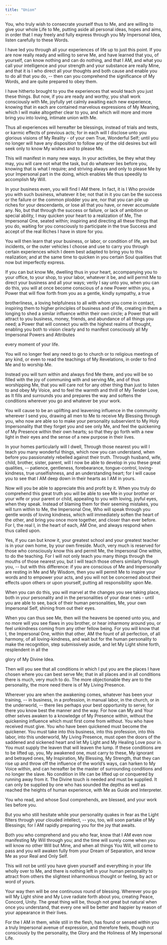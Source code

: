 ```yaml
---
title: "Union"
---
```


You, who truly wish to consecrate yourself thus to Me, and are willing
to give your whole Life to Me, putting aside all personal ideas, hopes
and aims, in order that I may freely and fully express through you My
Impersonal Idea, listen carefully to these Words.

I have led you through all your experiences of life up to just this
point. If you are now really ready and willing to serve Me, and have
learned that you, of yourself, can know nothing and can do nothing,
and that I AM, and what you call your intelligence and your strength
and your substance are really Mine, and that it is I who direct all
your thoughts and both cause and enable you to do all that you do, --
then can you comprehend the significance of My Words, and are quite
prepared to obey them.

I have hitherto brought to you the experiences that would teach you just
these things. But now, if you are ready and worthy, you shall work
consciously with Me, joyfully yet calmly awaiting each new experience,
knowing that in each are contained marvelous expressions of My Meaning,
which I will make altogether clear to you, and which will more and more
bring you into loving, intimate union with Me.

Thus all experiences will hereafter be blessings, instead of trials
and tests, or karmic effects of previous acts; for in each will I
disclose unto you glorious visions of My Reality - of your own True,
Wonderful Self; until you no longer will have any disposition to
follow any of the old desires but will seek only to know My wishes and
to please Me.

This will manifest in many new ways. In your activities, be they what
they may, you will care not what the task, but do whatever lies before
you, knowing that is what I require; and striving always and only to
please Me by your Impersonal part in the doing, which enables Me thus
speedily to accomplish My Will.

In your business even, you will find I AM there. In fact, it is I Who
provide you with such business, whatever it be; not that in it you can
be the success or the failure or the common plodder you are, nor that
you can pile up riches for your descendants, or lose all that you
have, or never accumulate any. No, but that through the success or
failure, or lack of ambition or special ability, I may quicken your
heart to a realization of Me, The Impersonal One, seated within;
inspiring and directing all these things that you do, waiting for you
consciously to participate in the true Success and accept of the real
Riches I have in store for you.

You will then learn that your business, or labor, or condition of
life, are but incidents, or the outer vehicles I choose and use to
carry you through certain experiences which I deem best adapted to
bring you to this realization; and at the same time to quicken in you
certain Soul qualities that now but imperfectly express.

If you can but know Me, dwelling thus in your heart, accompanying you
to your office, to your shop, to your labor, whatever it be, and will
permit Me to direct your business and all your ways; verily I say unto
you, when you can do this, you will at once become conscious of a new
Power within you, a Power that will flow forth from you as a gentle,
kindly sympathy, a true

brotherliness, a loving helpfulness to all with whom you come in
contact, inspiring them to higher principles of business and of life,
creating in them a longing to shed a similar influence within their own
circle; a Power that will attract to you business, money, friends, and
abundance of all things you need; a Power that will connect you with the
highest realms of thought, enabling you both to vision clearly and to
manifest consciously all My Impersonal Powers and Attributes

every moment of your life.

You will no longer feel any need to go to church or to religious
meetings of any kind, or even to read the teachings of My Revelations,
in order to find Me and to worship Me.

Instead you will turn within and always find Me there, and you will be
so filled with the joy of communing with and serving Me, and of thus
worshipping Me, that you will care not for any other thing than just
to listen to and obey My Voice, and to feel the warmth and thrill of
My Tender Love, as It fills and surrounds you and prepares the way and
softens the conditions wherever you go and whatever be your work.

You will cause to be an uplifting and leavening influence in the
community wherever I send you, drawing all men to Me to receive My
Blessing through you, who now are able so to make your personality
subservient to My Holy Impersonality that they forget you and see only
Me, and feel the quickening of My Presence within their own hearts; so
that they go forth with a new light in their eyes and the sense of a
new purpose in their lives.

In your homes particularly will I dwell, Through those nearest you
will I teach you many wonderful things, which now you can understand,
when before you passionately rebelled against their truth. Through
husband, wife, child, brother, sister, parent, will I now be able to
develop in you these great qualities, -- patience, gentleness,
forebearance, tongue-control, loving-kindness, true unselfishness, and
an understanding heart; for I will cause you to see that I AM deep
down in their hearts as I AM in yours.

Now will you be able to appreciate this and profit by it. When you
truly do comprehend this great truth you will be able to see Me in
your brother or your wife or your parent or child, appealing to you
with loving, joyful eyes, when they speak. Instead of blaming them for
their seeming mistakes, you will turn within to Me, the Impersonal
One, Who will speak through you gentle words of loving kindness, which
will immediately soften the heart of the other, and bring you once
more together, and closer than ever before. For I, the real I, in the
heart of each, AM One, and always respond when thus called upon.

Yes, if you can but know it, your greatest school and your greatest
teacher is in your own home, by your own fireside. Much, very much is
reserved for those who consciously know this and permit Me, the
Impersonal One within, to do the teaching. For I will not only teach
you many things through the mouths of those nearest you, but I will
teach those others similarly through you, -- but with this difference:
if you are conscious of Me and Impersonally are resting in Me and My
Wisdom, then you will permit Me to inspire your words and to empower
your acts, and you will not be concerned about their effects upon
others or upon yourself, putting all responsibility upon Me.

When you can do this, you will marvel at the changes you see taking
place, both in your personality and in the personalities of your dear
ones - until you are able to see, back of their human personalities,
Me, your own Impersonal Self, shining from out their eyes.

When you can thus see Me, then will the heavens be opened unto you, and
no more will you see flaws in you brother, or hear inharmony around you,
or feel unkindness coming from any other fellow being. For you will know
that I, the Impersonal One, within that other, AM the fount of all
perfection, of all harmony, of all loving-kindness, and wait but for the
human personality to make the recognition, step submissively aside, and
let My Light shine forth, resplendent in all the

glory of My Divine Idea.

Then will you see that all conditions in which I put you are the
places I have chosen where you can best serve Me; that in all places
and in all conditions there is much, very much to do. The more
objectionable they are to the personality, the more need there is of
My Living Presence.

Wherever you are when the awakening comes, whatever has been your
training, -- in business, in a profession, in manual labor, in the
church, or in the underworld, -- there lies perhaps your best
opportunity to serve; for there you know best the manner and the way.
For how can My and Your other selves awaken to a knowledge of My
Presence within, without the quickening influence which must first
come from without. You who have received must give. You who have been
quickened must become the quickener. You must take into this business,
into this profession, into this labor, into this underworld, My Living
Presence, must open the doors of the saddened and sickened heart and
let My Light and My Healing Love pour in. You must supply the leaven
that will leaven the lump. If these conditions are to be lifted up,
you, My awakened one, must carry to these, My ignorant and betrayed
ones, My Inspiration, My Blessing, My Strength, that they can rise up
and throw off the influence of the world’s ways, can harken to My
Voice within, and can hereafter be the master of surrounding
conditions and no longer the slave. No condition in life can be lifted
up or conquered by running away from it. The Divine touch is needed
and must be supplied. It can only be supplied by one who has sounded
the depths as well as reached the heights of human experience, with Me
as Guide and Interpreter.

You who read, and whose Soul comprehends, are blessed, and your work
lies before you.

But you who still hesitate while your personality quakes in fear as
the Light filters through your clouded intellect, -- you, too, will
soon partake of My Blessings; for I AM rapidly preparing you for the
joy that awaits.

Both you who comprehend and you who fear, know that I AM even now
manifesting My Will through you; and the time will surely come when
you will know no other Will but Mine, and when all things You Will,
will come to pass and you will awaken fully from your Dream of
Separation, and know Me as your Real and Only Self.

This will not be until you have given yourself and everything in your
life wholly over to Me, and there is nothing left in your human
personality to attract from others the slightest inharmonious thought
or feeling, by act or word of yours.

Your way then will be one continuous round of blessing. Wherever you go
will My Light shine and My Love radiate forth about you, creating Peace,
Concord, Unity. The great thing will be, though not great but natural
when once you understand, that every one will be better and happier by
reason of your appearance in their lives.

For the I AM in them, while still in the flesh, has found or sensed
within you a truly Impersonal avenue of expression, and therefore
feels, though not consciously by the personality, the Glory and the
Holiness of My Impersonal Life.

